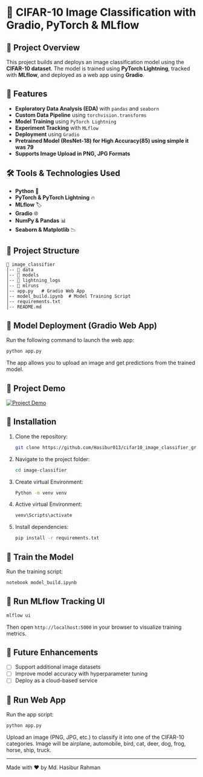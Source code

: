 # 🎯 CIFAR-10 Image Classification with Gradio, PyTorch & MLflow

## 📌 Project Overview
This project builds and deploys an image classification model using the **CIFAR-10 dataset**. The model is trained using **PyTorch Lightning**, tracked with **MLflow**, and deployed as a web app using **Gradio**.

## 🚀 Features
- **Exploratory Data Analysis (EDA)** with `pandas` and `seaborn`
- **Custom Data Pipeline** using `torchvision.transforms`
- **Model Training** using `PyTorch Lightning`
- **Experiment Tracking** with `MLflow`
- **Deployment** using `Gradio`
- **Pretrained Model (ResNet-18) for High Accuracy(85) using simple it was 79**
- **Supports Image Upload in PNG, JPG Formats**

## 🛠️ Tools & Technologies Used
- **Python** 🐍
- **PyTorch & PyTorch Lightning** 🔥
- **MLflow** 🏷️
- **Gradio** 🌐
- **NumPy & Pandas** 📊
- **Seaborn & Matplotlib** 📉

## 📂 Project Structure
```
📁 image_classifier
│-- 📂 data
│-- 📂 models
│-- 📂 lightning_logs
│-- 📂 mlruns
│-- app.py   # Gradio Web App
│-- model_build.ipynb  # Model Training Script
│-- requirements.txt
│-- README.md
```

## 📸 Model Deployment (Gradio Web App)
Run the following command to launch the web app:
```bash
python app.py
```
The app allows you to upload an image and get predictions from the trained model.

## 🎥 Project Demo
[![Project Demo](https://img.youtube.com/vi/afcKd1glXXg/0.jpg)](https://youtu.be/afcKd1glXXg?si=yhQ0b6ASNy26TZAW)

## 🔧 Installation
1. Clone the repository:
   ```bash
   git clone https://github.com/Hasibur013/cifar10_image_classifier_gradio.git
   ```
2. Navigate to the project folder:
   ```bash
   cd image-classifier
   ```
3. Create virtual Environment:
   ```bash
   Python -m venv venv
   ```
4. Active virtual Environment:
   ```bash
   venv\Scripts\activate
   ```
3. Install dependencies:
   ```bash
   pip install -r requirements.txt
   ```

## 🚀 Train the Model
Run the training script:
```bash
notebook model_build.ipynb
```

## 📌 Run MLflow Tracking UI
```bash
mlflow ui
```
Then open `http://localhost:5000` in your browser to visualize training metrics.

## 🌟 Future Enhancements
- [ ] Support additional image datasets
- [ ] Improve model accuracy with hyperparameter tuning
- [ ] Deploy as a cloud-based service

## 🚀 Run Web App
Run the app script:
```bash
python app.py
```
Upload an image (PNG, JPG, etc.) to classify it into one of the CIFAR-10 categories. Image will be airplane, automobile, bird, cat, deer, dog, frog, horse, ship, truck.

---
Made with ❤️ by Md. Hasibur Rahman

